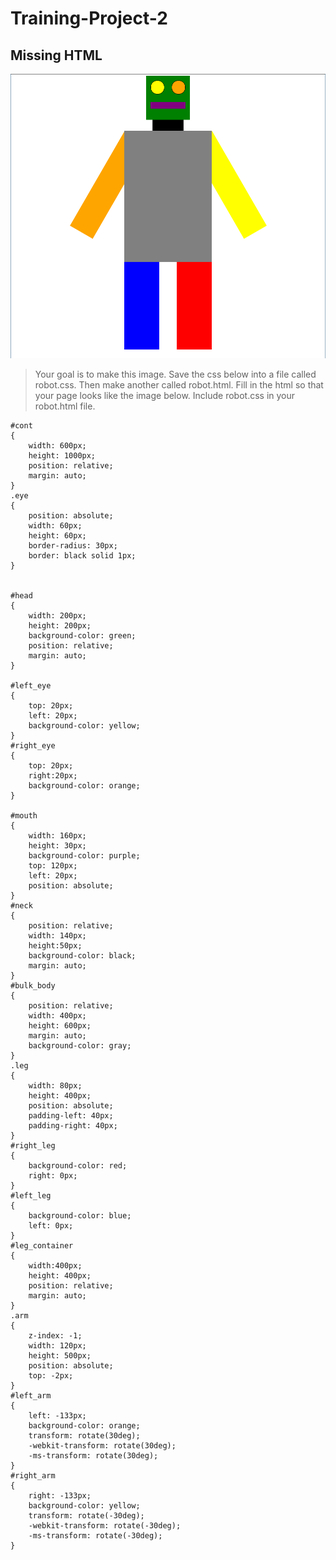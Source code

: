 # Training-Project-2

## Missing HTML

![alt text](./robot.png)

> Your goal is to make this image. Save the css below into a file called robot.css. Then make another called robot.html. Fill in the html so that your page looks like the image below. Include robot.css in your robot.html file.

```
#cont
{
	width: 600px;
	height: 1000px;
	position: relative;
	margin: auto;
}
.eye
{
	position: absolute;
	width: 60px;
	height: 60px;
	border-radius: 30px;
	border: black solid 1px;
}


#head
{
	width: 200px;
	height: 200px;
	background-color: green;
	position: relative;
	margin: auto;
}

#left_eye
{
	top: 20px;
	left: 20px;
	background-color: yellow;
}
#right_eye
{
	top: 20px;
	right:20px;
	background-color: orange;
}

#mouth
{
	width: 160px;
	height: 30px;
	background-color: purple;
	top: 120px;
	left: 20px;
	position: absolute;
}
#neck
{
	position: relative;
	width: 140px;
	height:50px;
	background-color: black;
	margin: auto;
}
#bulk_body
{
	position: relative;
	width: 400px;
	height: 600px;
	margin: auto;
	background-color: gray;
}
.leg
{
	width: 80px;
	height: 400px;
	position: absolute;
	padding-left: 40px;
	padding-right: 40px;
}
#right_leg
{
	background-color: red;
	right: 0px;
}
#left_leg
{
	background-color: blue;
	left: 0px;
}
#leg_container
{
	width:400px;
	height: 400px;
	position: relative;
	margin: auto;
}
.arm
{
	z-index: -1;
	width: 120px;
	height: 500px;
	position: absolute;
	top: -2px;
}
#left_arm
{
	left: -133px;
	background-color: orange;
	transform: rotate(30deg);
	-webkit-transform: rotate(30deg);
	-ms-transform: rotate(30deg);
}
#right_arm
{
	right: -133px;
	background-color: yellow;
	transform: rotate(-30deg);
	-webkit-transform: rotate(-30deg);
	-ms-transform: rotate(-30deg);
}
```
